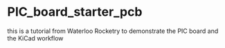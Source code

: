 # PIC_board_starter_pcb
this is a tutorial from Waterloo Rocketry to demonstrate the PIC board and the KiCad workflow
